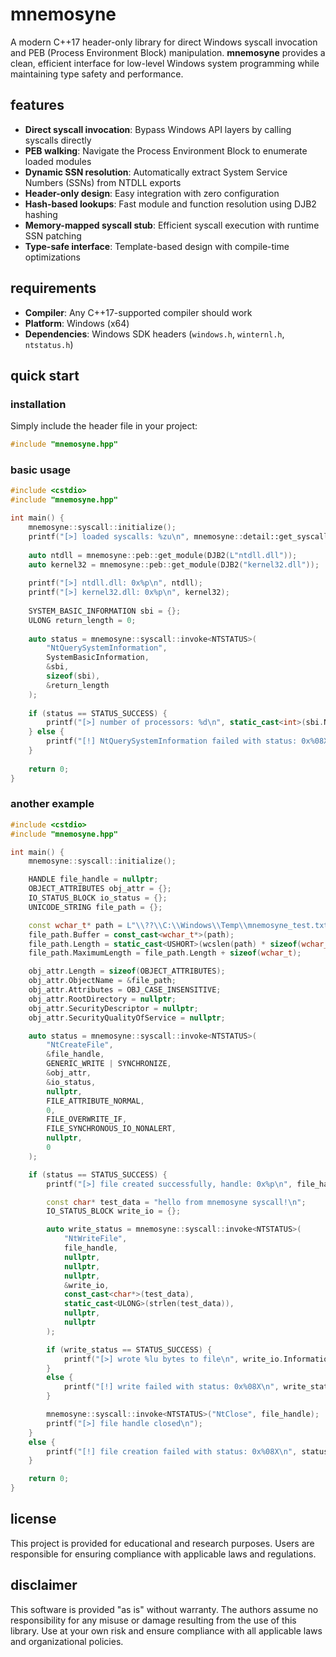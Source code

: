 # mnemosyne

A modern C++17 header-only library for direct Windows syscall invocation and PEB (Process Environment Block) manipulation. **mnemosyne** provides a clean, efficient interface for low-level Windows system programming while maintaining type safety and performance.

## features

- **Direct syscall invocation**: Bypass Windows API layers by calling syscalls directly
- **PEB walking**: Navigate the Process Environment Block to enumerate loaded modules
- **Dynamic SSN resolution**: Automatically extract System Service Numbers (SSNs) from NTDLL exports
- **Header-only design**: Easy integration with zero configuration
- **Hash-based lookups**: Fast module and function resolution using DJB2 hashing
- **Memory-mapped syscall stub**: Efficient syscall execution with runtime SSN patching
- **Type-safe interface**: Template-based design with compile-time optimizations

## requirements

- **Compiler**: Any C++17-supported compiler should work
- **Platform**: Windows (x64)
- **Dependencies**: Windows SDK headers (`windows.h`, `winternl.h`, `ntstatus.h`)

## quick start

### installation

Simply include the header file in your project:

```cpp
#include "mnemosyne.hpp"
```
### basic usage
```cpp
#include <cstdio>
#include "mnemosyne.hpp"

int main() {
    mnemosyne::syscall::initialize();
    printf("[>] loaded syscalls: %zu\n", mnemosyne::detail::get_syscall_table().size());
    
    auto ntdll = mnemosyne::peb::get_module(DJB2(L"ntdll.dll"));
    auto kernel32 = mnemosyne::peb::get_module(DJB2("kernel32.dll"));
    
    printf("[>] ntdll.dll: 0x%p\n", ntdll);
    printf("[>] kernel32.dll: 0x%p\n", kernel32);
    
    SYSTEM_BASIC_INFORMATION sbi = {};
    ULONG return_length = 0;
    
    auto status = mnemosyne::syscall::invoke<NTSTATUS>(
        "NtQuerySystemInformation",
        SystemBasicInformation,
        &sbi,
        sizeof(sbi),
        &return_length
    );
    
    if (status == STATUS_SUCCESS) {
        printf("[>] number of processors: %d\n", static_cast<int>(sbi.NumberOfProcessors));
    } else {
        printf("[!] NtQuerySystemInformation failed with status: 0x%08X\n", status);
    }
    
    return 0;
}
```
### another example
```cpp
#include <cstdio>
#include "mnemosyne.hpp"

int main() {
    mnemosyne::syscall::initialize();

    HANDLE file_handle = nullptr;
    OBJECT_ATTRIBUTES obj_attr = {};
    IO_STATUS_BLOCK io_status = {};
    UNICODE_STRING file_path = {};

    const wchar_t* path = L"\\??\\C:\\Windows\\Temp\\mnemosyne_test.txt";
    file_path.Buffer = const_cast<wchar_t*>(path);
    file_path.Length = static_cast<USHORT>(wcslen(path) * sizeof(wchar_t));
    file_path.MaximumLength = file_path.Length + sizeof(wchar_t);

    obj_attr.Length = sizeof(OBJECT_ATTRIBUTES);
    obj_attr.ObjectName = &file_path;
    obj_attr.Attributes = OBJ_CASE_INSENSITIVE;
    obj_attr.RootDirectory = nullptr;
    obj_attr.SecurityDescriptor = nullptr;
    obj_attr.SecurityQualityOfService = nullptr;

    auto status = mnemosyne::syscall::invoke<NTSTATUS>(
        "NtCreateFile",
        &file_handle,
        GENERIC_WRITE | SYNCHRONIZE,
        &obj_attr,
        &io_status,
        nullptr,
        FILE_ATTRIBUTE_NORMAL,
        0,
        FILE_OVERWRITE_IF,
        FILE_SYNCHRONOUS_IO_NONALERT,
        nullptr,
        0
    );

    if (status == STATUS_SUCCESS) {
        printf("[>] file created successfully, handle: 0x%p\n", file_handle);

        const char* test_data = "hello from mnemosyne syscall!\n";
        IO_STATUS_BLOCK write_io = {};

        auto write_status = mnemosyne::syscall::invoke<NTSTATUS>(
            "NtWriteFile",
            file_handle,
            nullptr,
            nullptr,
            nullptr,
            &write_io,
            const_cast<char*>(test_data),
            static_cast<ULONG>(strlen(test_data)),
            nullptr,
            nullptr
        );

        if (write_status == STATUS_SUCCESS) {
            printf("[>] wrote %lu bytes to file\n", write_io.Information);
        }
        else {
            printf("[!] write failed with status: 0x%08X\n", write_status);
        }

        mnemosyne::syscall::invoke<NTSTATUS>("NtClose", file_handle);
        printf("[>] file handle closed\n");
    }
    else {
        printf("[!] file creation failed with status: 0x%08X\n", status);
    }

    return 0;
}
```

## license
This project is provided for educational and research purposes. Users are responsible for ensuring compliance with applicable laws and regulations.

## disclaimer
This software is provided "as is" without warranty. The authors assume no responsibility for any misuse or damage resulting from the use of this library. Use at your own risk and ensure compliance with all applicable laws and organizational policies.
